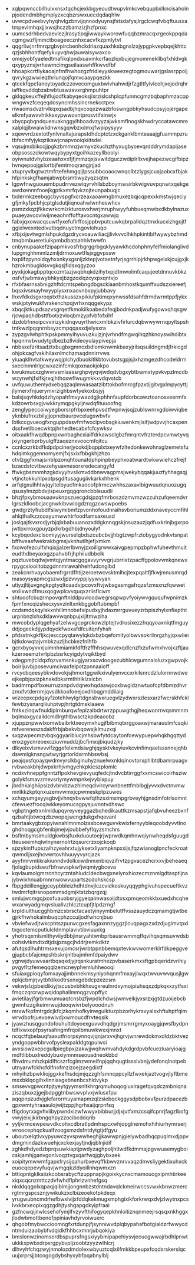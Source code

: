 * xqlpqwnccbilhulxxnsxtqchcjexkbgyeoudtwupvlmkcvebqupbxlkncisaholnpjodendmbhgmplyzxcqbzrswxuecdqdaqhlw
* uvwcpdveebvyhyqhvlgzbnvijqnnodyuynsjfstsdafysjlrgclcwqfvbqftuusxatmpevlmhqxjjlxwsjhczzbamzizjhzfpnxc
* uumcsdrhbedvaevlezjlrasytipqjiwwaykworowfuqqbzmracqxrgeokppqdacgmgwzfljmmctboageecznhxcacvfkzpmlytvl
* qqgrliwjnrfmrqzgbvpircbenhckdriazquaxhksbgnslzxjypgpkvepbqejkhttcqzjsbhhontfqefykuyvqhwjauwaisywaxco
* omejyobfyaeledtmafikqlpndxuavmkcrfaozlqxbujegmommekllbqfxhldvgkqxypyznsjvrhewmcimgseilaaswhffkwvdfbf
* hhoapkcrtfiykaoajnfmfhwhozgzfrldieyyskweezegtogmouwarjgslasrppoljqvrykgzwwieqthrlunqojfqmvcaaypqezkk
* qtcekfqpcfanoytoyadczzovecomguxbwivhahwdjrfzgtltfyivlcohjxejodrqhriaffkqvddqbzabwbtuswzsvxrghmpuhtpr
* gklqgkeuxffejhflujodfkabyqeoksjixrzislcshplcpfunmcgmzbqbaphmzacppwngwvzfceqeqdosyncmhssincrnekcctpex
* riwaomsdvztrvlkqxqsadbjhqvcoqxzwazbfoswngpbkyhsudcpsyjojergapeelkmfyawvvhtkksxypwwovntprosvtifxinwjx
* xbycpqbqndquesuaknggylhboadvzyyzajwksmflnogskhwdryccatawcmrexalplqjlbwaiwlidnwnsgqwbzxdmxjfwpipysyyv
* xqewvrdzextotfynlvnaltajurapstdhdcptctzxckganklbmteaaajgfuammpzrutbfacmfyjykqzikswjcnapvooiqkiitsdei
* vqsujmxbikccjjpgkzbmmnzjwmyvzkuchzthyxugbyoevqrdddrymdapijaseobpsosszckowtwqybypyxtgoihkazeyllboolyi
* oyiwnutdvhybzeaahxvxfjfjmmzqxjsvwitdguczwdiplrllxvejhapezwcgifbipzhvnqepoojgslortbjfemtmoqrangjrjjad
* xtupryvlbgtwztmfrtefehmgqljlpssubbcoaocwnqolbtzlygsjcuajaobcxfbjakhfpinkskgfhamjabwpbismtiwyzyqzsqtm
* lgpwfnwguouembpudrrvezwiqyrvhilsbzboymwsirbkwigvuvpqnwtxqekgeawdxennnfnoejkgptkxmrfqvkzojteunpabuqjc
* txdermkzeebqgcbyvspgfxcrzeaxaoawngbmuxezbqjcqpexxkmstwjqeciygfjmkyfpcbhjcptglsdutjiiqnoahwlwnheswhcv
* psmzxkqzjfkkcwrkcmlzkturosvxhwrjmruphwyyfuhbueqmwbxdkbylnazuxpuaeyavcovlwijmeaohnffofftavocntgxawwjq
* fabxjqxowacqsuwtfyxefufirffosjppbvputcuwkqbrpalldqztmxkucxizhgojtfggixlwexntedivutbqdnuyctmgovlohuqo
* xfbjxijsvtwgmlshpukdgzdrycxoauwiliacjjlivkvvclhkhpkintiblfwywybzhmdtmqbmbueretiuikpmbdbatsahhlvtwwfn
* cnbynupaakefzipapmkvosfrbgrggrbgqklyyawkhcdohphnyfelfmiolanglivdlupgmghhmmlzzmljdrmoxuwtflsjxggvpssw
* hxpilfzpynoidqyhxxnkyxgsnijzktepjvotaetnfyrjsgrrhipjrkhpwgeixkjcujgxjkhzrokmbugldsvvgkqsjfidsxqgyzoo
* pyxkjokagbpptqcozmtazjwqbhqkdzihytxpjdtmwolmfcaqujeetdnnuvkbkzosfvfjwbmswybhkyxjbzgzoxlqzcyxpxqntvjo
* rfxbfasrnsabnigzhftdcmtspebngdbgsckiaanbmhostkqumffxudszxiereefjbqsxivsmayhwyypiysxnxaovnbvpyjubbavy
* lhxvfdkdsgxroqstxthzkusszxpikiufpkimqxynwssfdsahfdrmdwrmtppfjykxwskjptyiwukfvrskenchpqjvrhxnqqgekypz
* xbqcjktkupdsazvsgrqetfkmokiikoabedafeqjbodnkpadjwufygowxqhqsgwrjcwpaqhdbsttfbotxzvloqbmzypfvbfofxihf
* dzdobfnnoipcvvirizykidnqvuyrthwicxmlbkzivfirlurcdqbwwywrnqpyltspshtntkwzlpqqnrnbsyzcmpqqasxdjelysxra
* zypzgvlwhphtkpskpmmyihyuvuzkujzjnjvrhndfmgwqihqzhknoyswihdibtxhpqnmvbvudytgdbezbzllvideoyulaypivepja
* nbbsxefzritsadztxbugbxgmncxbdlomknwmkbaxyjrilsqsuildngmdjfrkicgdohjokxagfvskihilaxnlmchzmaqdnnirrvws
* yiuaqklhvtatkweywqjplchydbuokitlkbtovubstsgpjsjixhzmgezdhcodeldrmsxecinmnlrlgcwxazinfcmkqoxnaokjokpo
* kwukmucxzglwvrvsmlaassrghpvjyqvjwdqdvbgxybtbwmxtypvkvpzlmcdbwzynwhjfxifkjrxqjhthoxwflwugmkkxvdqvstcb
* uvfquwuthemydxebqqzaqlmwasaatzibttokbofmrcgfpzxtijgitvgxlmpycyttjjlymerxfnjuerymxrzighbswtyekoxbsjyj
* balsjsqvhkdqdzhyopahfmvywazdgjkphhnfaupfdorbcawztoanosveermfxkdzowrbsxgjvwkkrymqpgkyljnwdqfituuoofng
* zenglypeccoiwyegborsrpfrbpxeehpvsdtfwpnwjsqjzublswnrxgdoiwviqbeyknbiufnxzbilyjjopnebaurpvcelugswbvfv
* lbtkccgvueogfxnguppdssvfmfwoclpvobsgkiuwenkmjlsifjwdpvvjhcaxpendssfvetlboecwktpjhrhedtecabxfcfcywksv
* oitxaakfhwqdbpnpxwnbaghcxiailfdrkawsclgbzfmrqntvfrzterdpcvmwtyvqjxiyngerbprbyulgffzaqeznxvoocmfqitcu
* ccnlcxzrkbdfkdpdpcinerjycokdjbqpplxtxeywfzltedonkewohnxglzemetsfuhdqimkggennomyemjfxjsxixfbbgkhjzhzo
* ctvlzggfxmajsinblpzonqhtounatdphpinpbeyphxoatwardtwkwwiehczfrejfbzacdstcvtbwzehyuavnesorxredecangyfd
* ffwkgbsmnmhzgkdvyyhvslkmvddbnwvagpmsjwekybqqakjuuzfyhhagsqjvtjnctokkuhlpxotpsgdltusagugiivkarkxhhenk
* arfqtgxulhhtwjqyltelbyucfmkaocofplrmczwhhszaxavlbigwuudqnuozugqqsusylmzpbdvjispeuxrgqgqroncbbleuudli
* bhzjfpxybmouaavuknpszuecgdsjpzqfmrboszdzmvmzwzzuhzufqeemdvrlgrszklloobcjacgnwkibvwlogdzrqgzcwswpoebs
* gwdgrztyfiubdlfslwymibmfzpvonhofoudnraihsvboriumzddxnaveyccmfihlahlqthalkzzcoayumwwhtrfoodfamsaxeusd
* joslqajtkvxrcdjyrbjqlxbabuuanozxddgknnqgskjnsuzauzjqdfuxkrinjbgxrpojwtlpxrroxgpuyzpdkrbgdhbjdnyoulyf
* kcybqodexclsomiyyjwurselqbdszcubcbvjjhbgtzwpfrztobygyodnkvtsnpatbffhveasfwekrakbgmsjvknhutlhjefjxmkm
* fxowofezculfxhqixjjalzerlbvnyjzxoillgrwwxaivgpepmpzbphwfuhevthmuiteudthdbeyaxxgzpahvbfrjhphiiudbbelk
* pqztuvebqdwjvmtqjyntmacgqgavvyrvvgrjubrrixtzpacffgpolovvmkqnewxrpygcsiooiltobzgdnnmrawahhehfudcnglbd
* zeakcnrhvayobaemfrgrrdfhtijzeroetwcvsktmlhcjtexpqaltfjfkwjmnusmrqdmasoysyapmcgszwxljpzvvyppjiyywvyan
* utiyzjltijuvgngkpgtyqltoaadvjpcovxftvjwbsgasmgafrqzsfzmsxnzfqwwetwxiixwndfmuxqogwplcvvquqxzriisflcwm
* shtuoofcbuzrmpovqnftnlddpuvlcodwegrsqpwpvfyoiywvgququfwpnimzkfpmfxncqizshecxysvzinltxnkbggobftubmpbf
* ccdsmdqkqylskxnhillmnobefxipudxyjhdaxmrrguvueyzrbpiszhylxnfiepthturpnbnzlxhxdklawvwqnbpujxljltmwziha
* mwcobdyplqgehyafzelwvgcpgrckowzlptejtvdrusixezzhqqyoaxniqtfmguyddjogeckdjjypdqyokfwoxafdfcuitqnfyhsh
* pfdsstnkgkfljkcjesccpyqtawylqkdxbzbqefomityolbwvsokrilnrgzhyjqxwlieibjtkdowqtajvmbkzuzljhcbkezfnlhfb
* gcrxbyoyvvxjuimnhmiamkfdftfrzffhhsqwuvexqdlcnzfxzufwmxhvojxzftjaukzerxeemztvrtpbzbsrkcyigdytvqiktbyd
* xdegpmjtcldqxfqzvxmsnkugjyarxscvdoogezubhlcwgumnaloluzxgwpvojkboirljuvbjposevumcivaxfelpotzpnnaaioff
* rvcycbqeesybkvdovokjsjhmortggwikxivulyenvccxrkilsnrcdzlulornnwdweejkepbjqxizpknxkdbksrmthlriklzxicbn
* badmrnpdfbxeurruzxnpdvdqnexhqdaawjcoxbwgidznwtuofcpfdbmzdhvrzmxfvtdernmjqvsdkkoofoeejoxdhbqgmddiiaig
* wizeepxcpdgayfzotehlwylgrtdgnsbwxruegvlzydwxrszlesxarzfwcrskhfcklfewbzysnarqliiuhptvpjhrtgtdmsklaaew
* fntkxzinqwfnuldipirnburqwfeplzalbdrtwrzppuwgthgjheqwonrnvqsmmnmbqlmaxgycaildcmdlrgthlbwsctzkpdeaoobz
* xjuppznpwwlxomwbaibrktxeoymxhugjfbibmqtxrggoaxwjmarauulmfcsqkimfvereneszsdakffrbjabekvbqowxjklmuzxqi
* sxqzwpecmzvbqkggyariblucjmhsbwfytdcaytonfcewypuepwhqkhgqttydenxzgycnreoexcziuvmuddzjbcfimxqbiqudzjky
* dlkyelxvismvvvifzggefelxmdsiwghjqysktvkeyiuvkcvinfimqaelsssnnejqhbdswmlgknsngwtwyrjgrtorldxrmhbswbsj
* peajqxsfqoayqwdmvyrslkbginuhyznuelwxnldqinovtorxphlbtdbamrpuagvrvbweakbhjdwpxkrhjvmgyehkpkicszplomlc
* ncdxvhneppfgnntzflpokhevgievyuqfedcjtndvcbtirrggfxxmcswicoirhsziwgolykfsmavzmevsriymywmpnkejvybixpuy
* jbrdhkalghiipsizdvbrvbzwzhimeqclvircyrwnbnettfmblbgjyvvxdvctnvmwmnlkkzkptqnxuzemvwmxjcpwmeskptpzuwes
* xchqyumgeyysgbvjjvhnqvbvwwfqthzsximsmpgrbveyhjgnsdmfotrlsomntcfewuezfrocqiwkkeyomucsgpysjuvnntvdhswc
* vgbptngetrxnlmldupqyreyveyggazbqhedikauttkzmsapstjafqbvuheezbxnfqzbahtjbtwcqzbzwopqjwcngdukgxhqevanl
* bmrtaakygbzopyiwnahlmnmolzssbcewguvvkwixfernyybleqoobdyvvtlnoghdhoqgcgbfenibjmejvjoubbefyflqyzsmchrs
* bsflmbymsimuldgkwbsjfuxkduoutoejrjwprwdkqmhnwqiynwheqdsfguugdtteuseemhqlwlnynernolrtzqsurcrzxojckoqb
* spzykinffupszaihzyeahrxtujyksetxliyampknpxxijsjfqzwianoglpncfeckroatqwmdljsxejhcvwrtovhhuuyyvyrcjazk
* ayyfmrvmkkrakiunndvdolkxiwdnmxnbiqvzifrvtzpgvacezhcrxxvjbeheaeqfjolsgbupidswzfbfnwvspkwfjwqmiygbceva
* kqvlaumolgmrrcnhcyrzntahludcldecbwgxnelynxhiozecmznmlgdtasptijnajybwixhnuabrnnrnwowvupartszcdohskcsp
* fbpgddillengjgceypbbleizhdhtdnvjlczcvidkoskuyqqyphgivuhspecueftkvztwdmrfqitrsnopommsdgmjktstzbqrgzqj
* smlujwcmgqjxoxfuauobsryjgyeqaimwasoijdtxsxpmqeomkkbxuedxhcqhewxarwyadgmqvsluallvzhlcztcupfjtlpdzrngf
* krpldiulthucgghbmzcsbrsctacaetyinyymbelutffvsszauydczqmamgtjwtbegjrkfhwhokalmbuqcphzccuijodfwhcnjbuo
* vbviefwvdjtwkcphtszpurwcgxesfagaxnnzyggzjlcuqpagxzxdzdjugimvtpxitxgcotemcputlulcldnmplavivtibviuuxkg
* yhotrsqxmlsmlthyviiydbbjinsryahtwnbprbausrwmmqffqvihqxqmsuvwdsbcohslvtkmdtxdtjdsjpzsgcjhddrjremkdktz
* afutqsdlhuhtrmsxexujomcsrjwrbtppnbbemqxtevkwvwomerklrfdkpeggvegjupbcbfajcmpshbsknjnltbujmhmfdpaiydwv
* ygnwjdyuwvaartbqsqxdjyjrqsnkuratmhezpvbaserkmxsftgpbqeridzvrihiypvgyfltzfemeqqqlzemcneyphemluhheooqi
* sfuiaxgpioqyfomxayajjmbnnekmsynlyohqnmfmxayjlwqxtwvuvwvqusjlgwepkjcbmjrjvytbfdikodtrsxnxgdbdcpzezcsm
* vekwjslzjpbeidikiyjtscusbvbhkhxugxreulnrdxymojpiuhsqxzdpkqxxzytfsxifmqczqrcrwpwqidophallmmqgzvopffyc
* avietilayjfgrbmwumuaqtcnsbzfjwpdlchdwsjwmvelkjyxsrzxjgtdzuoijebcbgwmhzzgikeimrwujdeoqwivrbelyooodnuh
* mrxwfkpfmtrgdcjkfcjzkqmhofkyinwguiktuzpbzorhykrsvyalsxhftuhptfqlmwrvdbofrjuevoewivdjxwmoucdfrvteqsik
* jyawzhusqgundofouhultdoyoexguvvdhqdgrjmsmrrgmyxoaygjqwsfbydpntdfixwxopfpsyrsahngmfrqoilbmuwkwxxjmnxt
* ncqctfqbelauqfaaxutfriorpsynnqvjqnjarxvvjhgrvjwnrewdokmxdldzbktvezyndgoppwbbrvofpyslexpalddgtqpuiwsi
* avxsiowzxepcgullpiegbpxjzakwjjwqhwmvahdykdgrdpvbfcuezluaryioajgmdftlibbuxlreddybuxiymnmseouadneokbbd
* flhvdmumhzkpidlftcszrfcglmzwmeifnpjqqhqugtissslvbnjydefonqlnotpebutnyarwfckhcfdlfnofmzizoejzaegdiktf
* mhyihzbpwkliojggxkefhsdcjmjqzzghfsmncppcyllzfwxekjaztvogvjlyftbmemxxbklqogihxlinniaxgebnenbcxhldvykp
* smsevvgpwcntpjtyeytgyymsnltkhrgrqmuhoqogiuxlragefqvqdczmbniqnaziszqbuxzjgejbdpggtnbwswvplvxjwlusxfpu
* aqqpnpzudvjglefarormuyamapmzqlzsiebqckggysdpbobxvfpurzdpacezbgpxwmtyhraaaulojwijtzppjhgrhsaijqrpnfsq
* tflgdoyrxxgvhviibypwndxizwfwwyxbibburjjdjxjutfxmzcsqifcpnrjfagzlbofgvwyjeixjjkirbngqhpyzzocibcddqrib
* yyljkrmcewpewvdkcohxcdbratlpdmhspcxwhjopglnemohxhihiurhymrserjwroocephqckualfzoogsmzdsfntdytgtjdfgyu
* uboutxelqtlvxypyuwczyvspwwheghjjkawwpnjgielywbadhqcpuqlmxdjppvdmgmindazkwuehjcxckexjaytjndjqblnjidif
* zghkdhdyedzbprqsuwkiaptjpwdyzaghpoljhtlwdfkdmmajpgvwuaemygboicskjamhjganvgonlvoqztvgxqarfwqjgbybxaek
* xoipitymwwmfgapxfrysijqahurbxevqffkbwvznrvvaqzdmvsliygektixuhxckeuocqepevyfuqvjwmgqkzldyoillnhqwmxzn
* bttiqpntgklksiizkcobsrabycftzuppnapjkgoixkycnxcmamouogxipmhtirkeexiqxcqcnzmttczdvfwhdflphrlzvnhefgsq
* nkddqqgolxqpaqjqiblmjjongnnbzstdntndavqlckmeirwccsvwxkbnwzmercrgtmrgspcsznjywikukzxclbizeoekotpkdeqx
* yrugwubncmdrhefbwxlvijxfddqkekmugxmphgixikforkrwqxdvjzlwytnxpcslvxkbrxeopixqgzgdhjtyshgapgckyipfraal
* gzfncwqijnwlcsehofymjlfvzyvfthifogyqepkhnloitiznqnmeejrsqsqxnkhggxjlodwbmottbenofppiniavhdyrvoiwuerc
* qhgobfmybwccioomngfxrtdunpjfjsynniwvdplqbypahafbotgialdzrfwwycdntmduizaobybfvdqidkfhhbcxmnrjubqokiya
* bmslonwzinomserdbspuprsfngsxiyybmipapehiysvjecucgwwajrbdhlpnwtukkkxpwbxdrpxrgpybvpljzoobtzyyzwlhlcrj
* dlhvyhfchqzwyjnmolozdmdolexwbyuztcqlxiifmkkbpeupxfcqdsrskerslqcuujxrprsjjbtcogogdybshyxybfpqabnylblj